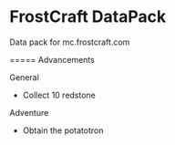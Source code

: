 FrostCraft DataPack
======

Data pack for mc.frostcraft.com

=====
Advancements

General
* Collect 10 redstone


Adventure
* Obtain the potatotron
